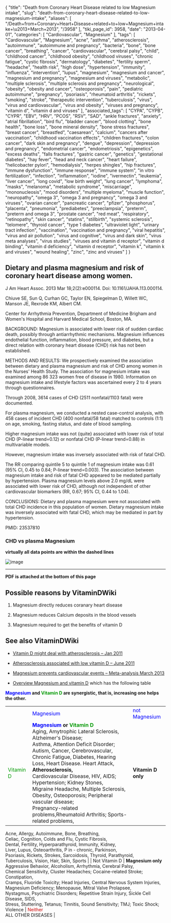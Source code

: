 {
    "title": "Death from Coronary Heart Disease related to low Magnesium intake",
    "slug": "death-from-coronary-heart-disease-related-to-low-magnesium-intake",
    "aliases": [
        "/Death+from+Coronary+Heart+Disease+related+to+low+Magnesium+intake+\u2013+March+2013",
        "/3958"
    ],
    "tiki_page_id": 3958,
    "date": "2013-04-01",
    "categories": [
        "Cardiovascular",
        "Magnesium"
    ],
    "tags": [
        "Cardiovascular",
        "Magnesium",
        "acne",
        "asthma",
        "atherosclerosis",
        "autoimmune",
        "autoimmune and pregnancy",
        "bacteria",
        "bone",
        "bone cancer",
        "breathing",
        "cancer",
        "cardiovascular",
        "cerebral palsy",
        "child",
        "childhood cancer",
        "childhood obesity",
        "childhood viruses",
        "chronic fatigue",
        "cystic fibrosis",
        "dermatology",
        "diabetes",
        "fertility sperm",
        "headache",
        "health risk",
        "high dose",
        "hypertension",
        "immunity",
        "influenza",
        "intervention",
        "lupus",
        "magnesium",
        "magnesium and cancer",
        "magnesium and pregnancy",
        "magnesium and viruses",
        "metabolic",
        "multiple sclerosis",
        "multiple sclerosis and pregnancy",
        "neurological",
        "obesity",
        "obesity and cancer",
        "osteoporosis",
        "pain",
        "pediatric autoimmune",
        "pregnancy",
        "psoriasis",
        "rheumatoid arthritis",
        "rickets",
        "smoking",
        "stroke",
        "therapeutic intervention",
        "tuberculosis",
        "virus",
        "virus and cardiovascular",
        "virus and obesity",
        "viruses and pregnancy",
        "vitamin d",
        "vitamin d and viruses"
    ],
    "associated_tags": [
        "CYPA",
        "CYPB",
        "CYPR",
        "EBV",
        "HRV",
        "PCOS",
        "RSV",
        "SAD",
        "ankle fractures",
        "anxiety",
        "atrial fibrillation",
        "bird flu",
        "bladder cancer",
        "blood clotting",
        "bone health",
        "bone loss",
        "bone mineral density",
        "bone stress fractures",
        "breast cancer",
        "breastfed",
        "caesarean",
        "calcium",
        "cancers after vaccination",
        "childhood vaccination effects",
        "children fractures",
        "colon cancer",
        "dark skin and pregnancy",
        "dengue",
        "depression",
        "depression and pregnancy",
        "endometrial cancer",
        "endometriosis",
        "epigenetics",
        "excess deaths",
        "falls fractures",
        "gastric cancer",
        "genetics",
        "gestational diabetes",
        "hay fever",
        "head and neck cancer",
        "heart failure",
        "helicobacter pylori",
        "hemodialysis",
        "herpes shingles",
        "hip fractures",
        "immune dysfunction",
        "immune response",
        "immune system",
        "in vitro fertilization",
        "infection",
        "inflammation",
        "iodine",
        "ivermectin",
        "leukemia",
        "liver cancer",
        "long covid",
        "low birth weight",
        "lung cancer",
        "lymphoma",
        "masks",
        "melanoma",
        "metabolic syndrome",
        "miscarriage",
        "mononucleosis",
        "mood disorders",
        "multiple myeloma",
        "muscle function",
        "neuropathy",
        "omega 3",
        "omega 3 and pregnancy",
        "omega 3 and viruses",
        "ovarian cancer",
        "pancreatic cancer",
        "pfizer",
        "phosphorus",
        "placenta",
        "pneumonia",
        "prediabetes",
        "preeclampsia",
        "preterm",
        "preterm and omega 3",
        "prostate cancer",
        "red meat",
        "respiratory",
        "retinopathy",
        "skin cancer",
        "statins",
        "stillbirth",
        "systemic sclerosis",
        "telomere",
        "thyroid cancer",
        "type 1 diabetes",
        "ultraviolet light",
        "urinary tract infection",
        "vaccination",
        "vaccination and pregnancy",
        "viral hepatitis",
        "virus and air pollution",
        "virus and cognitive",
        "virus and dark skin",
        "virus meta analyses",
        "virus studies",
        "viruses and vitamin d receptor",
        "vitamin d binding",
        "vitamin d deficiency",
        "vitamin d receptor",
        "vitamin k",
        "vitamin k and viruses",
        "wound healing",
        "zinc",
        "zinc and viruses"
    ]
}


## Dietary and plasma magnesium and risk of coronary heart disease among women.

J Am Heart Assoc. 2013 Mar 18;2(2):e000114. Doi: 10.1161/JAHA.113.000114.

Chiuve SE, Sun Q, Curhan GC, Taylor EN, Spiegelman D, Willett WC, Manson JE, Rexrode KM, Albert CM.

Center for Arrhythmia Prevention, Department of Medicine Brigham and Women's Hospital and Harvard Medical School, Boston, MA.

BACKGROUND: Magnesium is associated with lower risk of sudden cardiac death, possibly through antiarrhythmic mechanisms. Magnesium influences endothelial function, inflammation, blood pressure, and diabetes, but a direct relation with coronary heart disease (CHD) risk has not been established.

METHODS AND RESULTS: We prospectively examined the association between dietary and plasma magnesium and risk of CHD among women in the Nurses' Health Study. The association for magnesium intake was examined among 86 323 women free of disease in 1980. Information on magnesium intake and lifestyle factors was ascertained every 2 to 4 years through questionnaires. 

Through 2008, 3614 cases of CHD (2511 nonfatal/1103 fatal) were documented. 

For plasma magnesium, we conducted a nested case-control analysis, with 458 cases of incident CHD (400 nonfatal/58 fatal) matched to controls (1:1) on age, smoking, fasting status, and date of blood sampling. 

Higher magnesium intake was not {quite} associated with lower risk of total CHD (P-linear trend=0.12) or nonfatal CHD (P-linear trend=0.88) in multivariable models. 

However, magnesium intake was inversely associated with risk of fatal CHD. 

The RR comparing quintile 5 to quintile 1 of magnesium intake was 0.61 (95% CI, 0.45 to 0.84; P-linear trend=0.003). The association between magnesium intake and risk of fatal CHD appeared to be mediated partially by hypertension. Plasma magnesium levels above 2.0 mg/dL were associated with lower risk of CHD, although not independent of other cardiovascular biomarkers (RR, 0.67; 95% CI, 0.44 to 1.04).

CONCLUSIONS: Dietary and plasma magnesium were not associated with total CHD incidence in this population of women. Dietary magnesium intake was inversely associated with fatal CHD, which may be mediated in part by hypertension.

PMID:     23537810

### CHD vs plasma Magnesium

 **virtually all data points are within the dashed lines** 

<img src="https://d378j1rmrlek7x.cloudfront.net/attachments/jpeg/plasma-mg-and-chd.jpg" alt="image">

---

 **PDF is attached at the bottom of this page** 

## Possible reasons by VitaminDWiki

1. Magnesium directly reduces coranary heart disease 

1. Magnesium reduces Calcium deposits in the blood vessels

1. Magnesium required to get the benefits of vitamin D  

## See also VitaminDWiki

* [Vitamin D might deal with atherosclerosis – Jan 2011](/tags/vitamin-d-might-deal-with-atherosclerosis-jan-2011.html)

* [Atherosclerosis associated with low vitamin D – June 2011](/tags/atherosclerosis-associated-with-low-vitamin-d-june-2011.html)

* [Magnesium prevents cardiovascular events – Meta-analysis March 2013](/posts/magnesium-prevents-cardiovascular-events-meta-analysis)

* [Overview Magnesium and vitamin D](/tags/overview-magnesium-and-vitamin-d.html) which has the following table

 **<span style="color:#00F;">Magnesium</span> and <span style="color:#090;">Vitamin D </span> are synergistic, that is, increasing one helps the other.** 

| | | |
| --- | --- | --- |
|  | <span style="color:#00F;">Magnesium</span> | <span style="color:#00F;">not Magnesium</span> |
| <span style="color:#090;">Vitamin D </span> | <span style="color:#00F;">__Magnesium</span> or <span style="color:#090;">Vitamin D__</span><br>Aging, Amytrophic Lateral Sclerosis, Alzheimer's Disease;<br>Asthma, Attention Deficit Disorder; Autism, Cancer, Cerebrovascular, <br>Chronic Fatigue, Diabetes,  Hearing Loss, Heart Disease. Heart Attack,  **Atherosclerosis,**  <br>Cardiovascular Disease, HIV, AIDS; Hypertension; Kidney Stones,<br>Migraine Headache, Multiple Sclerosis, Obesity, Osteoporosis; Peripheral vascular disease; <br>Pregnancy-related problems,Rheumatoid Arthritis; Sports-related problems, <br> |  **Vitamin D only**   
Acne, Allergy, Autoimmune, Bone, Breathing,   
 Celiac, Cognition, Colds and Flu, Cystic Fibrosis,   
Dental, Fertility, Hyperparathyroid, Immunity, Kidney,  
 Liver, Lupus,  Osteoarthritis, P in - chronic, Parkinson,   
Psoriasis, Rickets, Strokes, Sarcoidosis, Thyroid, Parathyroid,   
Tuberculosis, Vision, Hair, Skin, Sports  |
| Not Vitamin D |  **Magnesium only**   
Aggressive Behavior, Alcoholism,  Arrhythmia, Cerebral Palsy,  
 Chemical Sensitivity, Cluster Headaches; Cocaine-related Stroke; Constipation,   
Cramps, Fluoride Toxicity; Head Injuries, Central Nervous System Injuries,  
Magnesium Deficiency; Menopause, Mitral Valve Prolapsee,  
Nystagmus, Psychiatric Disorders; Repetitive Strain Injury, Sickle Cell Disease, SIDS,  
 Stress, Stuttering, Tetanus; Tinnitis, Sound Sensitivity; TMJ; Toxic Shock; Violence   | <span style="color:#C00;">Neither</span><br> ALL OTHER DISEASES |